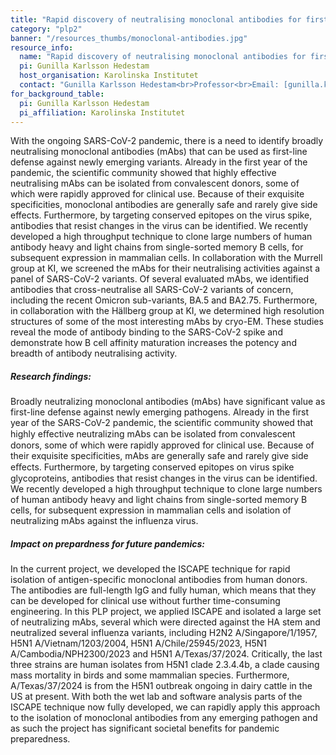 ```yaml
---
title: "Rapid discovery of neutralising monoclonal antibodies for first line defense"
category: "plp2"
banner: "/resources_thumbs/monoclonal-antibodies.jpg"
resource_info:
  name: "Rapid discovery of neutralising monoclonal antibodies for first line defense"
  pi: Gunilla Karlsson Hedestam
  host_organisation: Karolinska Institutet
  contact: "Gunilla Karlsson Hedestam<br>Professor<br>Email: [gunilla.karlsson.hedestam@ki.se](mailto:gunilla.karlsson.hedestam@ki.se)"
for_background_table:
  pi: Gunilla Karlsson Hedestam
  pi_affiliation: Karolinska Institutet
---
```


With the ongoing SARS-CoV-2 pandemic, there is a need to identify broadly neutralising monoclonal antibodies (mAbs) that can be used as first-line defense against newly emerging variants. Already in the first year of the pandemic, the scientific community showed that highly effective neutralising mAbs can be isolated from convalescent donors, some of which were rapidly approved for clinical use. Because of their exquisite specificities, monoclonal antibodies are generally safe and rarely give side effects. Furthermore, by targeting conserved epitopes on the virus spike, antibodies that resist changes in the virus can be identified. We recently developed a high throughput technique to clone large numbers of human antibody heavy and light chains from single-sorted memory B cells, for subsequent expression in mammalian cells. In collaboration with the Murrell group at KI, we screened the mAbs for their neutralising activities against a panel of SARS-CoV-2 variants. Of several evaluated mAbs, we identified antibodies that cross-neutralise all SARS-CoV-2 variants of concern, including the recent Omicron sub-variants, BA.5 and BA2.75. Furthermore, in collaboration with the Hällberg group at KI, we determined high resolution structures of some of the most interesting mAbs by cryo-EM. These studies reveal the mode of antibody binding to the SARS-CoV-2 spike and demonstrate how B cell affinity maturation increases the potency and breadth of antibody neutralising activity.

##### Research findings:

Broadly neutralizing monoclonal antibodies (mAbs) have significant value as first-line defense against newly emerging pathogens. Already in the first year of the SARS-CoV-2 pandemic, the scientific community showed that highly eﬀective neutralizing mAbs can be isolated from convalescent donors, some of which were rapidly approved for clinical use. Because of their exquisite specificities, mAbs are generally safe and rarely give side eﬀects. Furthermore, by targeting conserved epitopes on virus spike glycoproteins, antibodies that resist changes in the virus can be identified. We recently developed a high throughput technique to clone large numbers of human antibody heavy and light chains from single-sorted memory B cells, for subsequent expression in mammalian cells and isolation of neutralizing mAbs against the influenza virus.

##### Impact on prepardness for future pandemics:

In the current project, we developed the ISCAPE technique for rapid isolation of antigen-specific monoclonal antibodies from human donors. The antibodies are full-length IgG and fully human, which means that they can be developed for clinical use without further time-consuming engineering. In this PLP project, we applied ISCAPE and isolated a large set of neutralizing mAbs, several which were directed against the HA stem and neutralized several influenza variants, including H2N2 A/Singapore/1/1957, H5N1 A/Vietnam/1203/2004, H5N1 A/Chile/25945/2023, H5N1 A/Cambodia/NPH2300/2023 and H5N1 A/Texas/37/2024. Critically, the last three strains are human isolates from H5N1 clade 2.3.4.4b, a clade causing mass mortality in birds and some mammalian species. Furthermore, A/Texas/37/2024 is from the H5N1 outbreak ongoing in dairy cattle in the US at present. With both the wet lab and software analysis parts of the ISCAPE technique now fully developed, we can rapidly apply this approach to the isolation of monoclonal antibodies from any emerging pathogen and as such the project has significant societal benefits for pandemic preparedness.